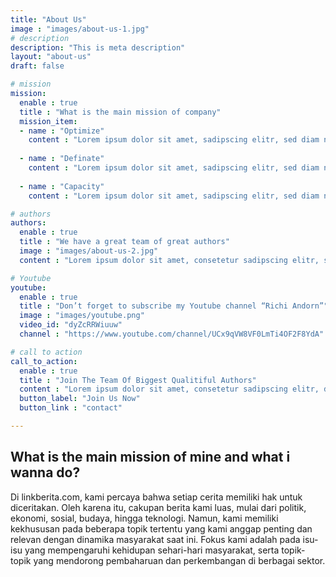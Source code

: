 ```yaml
---
title: "About Us"
image : "images/about-us-1.jpg"
# description
description: "This is meta description"
layout: "about-us"
draft: false

# mission
mission:
  enable : true
  title : "What is the main mission of company"
  mission_item:
  - name : "Optimize"
    content : "Lorem ipsum dolor sit amet, sadipscing elitr, sed diam nonumy  tempor invidunt labore  magna aliquyam"
    
  - name : "Definate"
    content : "Lorem ipsum dolor sit amet, sadipscing elitr, sed diam nonumy  tempor invidunt labore  magna aliquyam"
    
  - name : "Capacity"
    content : "Lorem ipsum dolor sit amet, sadipscing elitr, sed diam nonumy  tempor invidunt labore  magna aliquyam"

# authors
authors:
  enable : true
  title : "We have a great team of great authors"
  image : "images/about-us-2.jpg"
  content : "Lorem ipsum dolor sit amet, consetetur sadipscing elitr, sed diam nonumy eirmod tempor invidunt ut labore et dolore magna aliquyam erat, sed diam voluptua. At vero eos et"

# Youtube
youtube:
  enable : true
  title : "Don’t forget to subscribe my Youtube channel “Richi Andorn”"
  image : "images/youtube.png"
  video_id: "dyZcRRWiuuw"
  channel : "https://www.youtube.com/channel/UCx9qVW8VF0LmTi4OF2F8YdA"

# call to action
call_to_action:
  enable : true
  title : "Join The Team Of Biggest Qualitiful Authors"
  content : "Lorem ipsum dolor sit amet, consetetur sadipscing elitr, diam nonumy eirmod tempor labore dolore"
  button_label: "Join Us Now"
  button_link : "contact"

---
```


## What is the main mission of mine and what i wanna do?

Di linkberita.com, kami percaya bahwa setiap cerita memiliki hak untuk diceritakan. Oleh karena itu, cakupan berita kami luas, mulai dari politik, ekonomi, sosial, budaya, hingga teknologi. Namun, kami memiliki kekhususan pada beberapa topik tertentu yang kami anggap penting dan relevan dengan dinamika masyarakat saat ini. Fokus kami adalah pada isu-isu yang mempengaruhi kehidupan sehari-hari masyarakat, serta topik-topik yang mendorong pembaharuan dan perkembangan di berbagai sektor.  